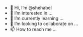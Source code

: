 - 👋 Hi, I’m @shehabel
- 👀 I’m interested in ...
- 🌱 I’m currently learning ...
- 💞️ I’m looking to collaborate on ...
- 📫 How to reach me ...

<!---
shehabel/shehabel is a ✨ special ✨ repository because its `README.md` (this file) appears on your GitHub profile.
You can click the Preview link to take a look at your changes.
--->
